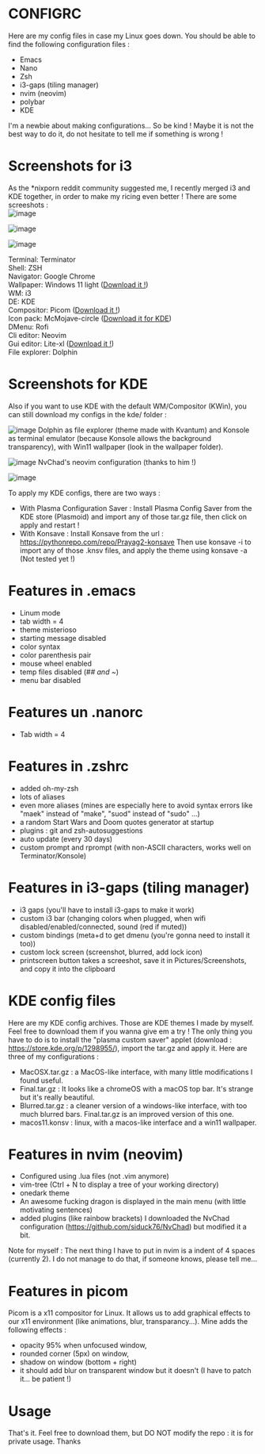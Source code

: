 # CONFIGRC
Here are my config files in case my Linux goes down. You should be able to find the following configuration files :
- Emacs
- Nano
- Zsh
- i3-gaps (tiling manager)
- nvim (neovim)
- polybar
- KDE

I'm a newbie about making configurations... So be kind ! Maybe it is not the best way to do it, do not hesitate to tell me if something is wrong !

# Screenshots for i3

As the \*nixporn reddit community suggested me, I recently merged i3 and KDE together, in order to make my ricing even better ! There are some screeshots :<br/>
![image](https://github.com/EvanKoe/configrc/blob/master/assets/chrome-terminal.jpg)

![image](https://github.com/EvanKoe/configrc/blob/master/assets/dolphin.jpg)

![image](https://github.com/EvanKoe/configrc/blob/master/assets/lite-xl.jpg)

Terminal: Terminator <br/>
Shell: ZSH <br/>
Navigator: Google Chrome <br/>
Wallpaper: Windows 11 light ([Download it !](https://github.com/EvanKoe/configrc/blob/master/wallpapers/win11light.jpeg)) <br/>
WM: i3 <br/>
DE: KDE <br/>
Compositor: Picom ([Download it !](https://github.com/yshui/picom/pull/361)) <br/>
Icon pack: McMojave-circle ([Download it for KDE](https://store.kde.org/p/1305429/)) <br/>
DMenu: Rofi <br/>
Cli editor: Neovim <br/>
Gui editor: Lite-xl ([Download it !](https://github.com/lite-xl/lite-xl)) <br/>
File explorer: Dolphin <br/>

# Screenshots for KDE

Also if you want to use KDE with the default WM/Compositor (KWin), you can still download my configs in the kde/ folder : 

![image](https://github.com/EvanKoe/configrc/blob/master/kde/screenshots/dolphin_htop.png)
Dolphin as file explorer (theme made with Kvantum) and Konsole as terminal emulator (because Konsole allows the background transparency), with Win11 wallpaper (look in the wallpaper folder).

![image](https://github.com/EvanKoe/configrc/blob/master/kde/screenshots/nvim.png)
NvChad's neovim configuration (thanks to him !)

![image](https://github.com/EvanKoe/configrc/blob/master/kde/screenshots/terminal.png)

To apply my KDE configs, there are two ways :
- With Plasma Configuration Saver : 
  Install Plasma Config Saver from the KDE store (Plasmoid) and import any of those tar.gz file, then click on apply and restart !
- With Konsave :
  Install Konsave from the url : https://pythonrepo.com/repo/Prayag2-konsave
  Then use konsave -i to import any of those .knsv files, and apply the theme using konsave -a (Not tested yet !)

# Features in .emacs
- Linum mode
- tab width = 4
- theme misterioso
- starting message disabled
- color syntax
- color parenthesis pair
- mouse wheel enabled
- temp files disabled (#*# and ~*)
- menu bar disabled

# Features un .nanorc
- Tab width = 4

# Features in .zshrc
- added oh-my-zsh
- lots of aliases
- even more aliases (mines are especially here to avoid syntax errors like "maek" instead of "make", "suod" instead of "sudo" ...)
- a random Start Wars and Doom quotes generator at startup
- plugins : git and zsh-autosuggestions
- auto update (every 30 days)
- custom prompt and rprompt (with non-ASCII characters, works well on Terminator/Konsole)

# Features in i3-gaps (tiling manager)
- i3 gaps (you'll have to install i3-gaps to make it work)
- custom i3 bar (changing colors when plugged, when wifi disabled/enabled/connected, sound (red if muted))
- custom bindings (meta+d to get dmenu (you're gonna need to install it too))
- custom lock screen (screenshot, blurred, add lock icon)
- printscreen button takes a screeshot, save it in Pictures/Screenshots, and copy it into the clipboard

# KDE config files
Here are my KDE config archives. Those are KDE themes I made by myself. Feel free to download them if you wanna give em a try ! The only thing you have to do is to install the "plasma custom saver" applet (download : https://store.kde.org/p/1298955/), import the tar.gz and apply it. Here are three of my configurations :
- MacOSX.tar.gz : a MacOS-like interface, with many little modifications I found useful.
- Final.tar.gz : It looks like a chromeOS with a macOS top bar. It's strange but it's really beautiful.
- Blurred.tar.gz : a cleaner version of a windows-like interface, with too much blurred bars. Final.tar.gz is an improved version of this one.
- macos11.konsv : linux, with a macos-like interface and a win11 wallpaper.

# Features in nvim (neovim)
- Configured using .lua files (not .vim anymore)
- vim-tree (Ctrl + N to display a tree of your working directory)
- onedark theme
- An awesome fucking dragon is displayed in the main menu (with little motivating sentences)
- added plugins (like rainbow brackets)
I downloaded the NvChad configuration (https://github.com/siduck76/NvChad) but modified it a bit.

Note for myself : The next thing I have to put in nvim is a indent of 4 spaces (currently 2).
I do not manage to do that, if someone knows, please tell me... 

# Features in picom
Picom is a x11 compositor for Linux. It allows us to add graphical effects to our x11 environment (like animations, blur, transparancy...). Mine adds the following effects :
- opacity 95% when unfocused window,
- rounded corner (5px) on window,
- shadow on window (bottom + right)
- it should add blur on transparent window but it doesn't (I have to patch it... be patient !)

# Usage
That's it. Feel free to download them, but DO NOT modify the repo : it is for private usage.
Thanks
